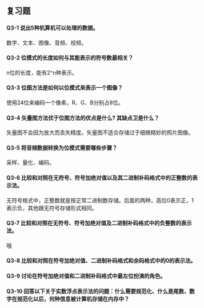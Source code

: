 ## 复习题
#### Q3-1 说出5种机算机可以处理的数据。
数字、文本、图像、音频、视频。

#### Q3-2 位模式的长度如何与其能表示的符号数最相关？
n位的长度，能有2^n种表示。

#### Q3-3 位图方法是如何以位模式来表示一个图像？
使用24位来编码一个像素，R、G、B分别占8位。

#### Q3-4 矢量图方法优于位图方法的优点是什么? 其缺点卫是什么？
矢量图不会因为放大而丢失精度。矢量图不适合存储过于细微精妙的照片图像。

#### Q3-5 将音频数据转换为位模式需要哪些步骤？
采样、量化、编码。

#### Q3-6 比较和对照在无符号、符号加绝对值以及其二进制补码格式中的正整数的表示法。
无符号格式中，正整数就是按正常二进制数存储。后面的两种，高位0表示正，1表示负，其他跟无符号存储形式相同。

#### Q3-7 比较和对照在无符号、符号加绝对值及二进制补码格式中的负整数的表示法。
哦

#### Q3-8 比较和对照在符号加绝对值、二进制补码格式和余码格式中的0的表示法。


#### Q3-9 讨论在符号加绝对值和二进制补码格式中最左位扮演的角色。


#### Q3-10 回答以下关于实数浮点表示法的问题：什么需要规范化、什么是尾数、数字在规范化以后，何种信息被计算机存储在内存中？
